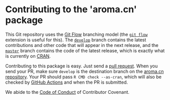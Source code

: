 
# Contributing to the 'aroma.cn' package

This Git repository uses the [Git Flow](https://nvie.com/posts/a-successful-git-branching-model/) branching model (the [`git flow`](https://github.com/petervanderdoes/gitflow-avh) extension is useful for this).  The [`develop`](https://github.com/HenrikBengtsson/aroma.cn/tree/develop) branch contains the latest contributions and other code that will appear in the next release, and the [`master`](https://github.com/HenrikBengtsson/aroma.cn) branch contains the code of the latest release, which is exactly what is currently on [CRAN](https://cran.r-project.org/package=aroma.cn).

Contributing to this package is easy.  Just send a [pull request](https://help.github.com/articles/using-pull-requests/).  When you send your PR, make sure `develop` is the destination branch on the [aroma.cn repository](https://github.com/HenrikBengtsson/aroma.cn).  Your PR should pass `R CMD check --as-cran`, which will also be checked by  <a href="https://github.com/HenrikBengtsson/aroma.cn/actions?query=workflow%3AR-CMD-check">GitHub Actions</a> and  when the PR is submitted.

We abide to the [Code of Conduct](https://www.contributor-covenant.org/version/2/0/code_of_conduct/) of Contributor Covenant.
